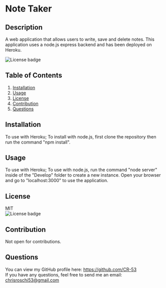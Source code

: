 # Note Taker

## Description
A web application that allows users to write, save and delete notes. This application uses a node.js express backend and has been deployed on Heroku.  


![License badge](https://img.shields.io/badge/license-MIT-green)


## Table of Contents
1. [Installation](#Installation)
2. [Usage](#Usage)
3. [License](#License)
4. [Contribution](#Contribution)
5. [Questions](#Questions)


## Installation
To use with Heroku;
To install with node.js, first clone the repository then run the command "npm install".


## Usage
To use with Heroku;
To use with node.js, run the command "node server" inside of the "Develop" folder to create a new instance. Open your browser and go to "localhost:3000" to use the application.


## License
MIT</br> 
![License badge](https://img.shields.io/badge/license-MIT-green) 


## Contribution
Not open for contributions.


## Questions
You can view my GitHub profile here: https://github.com/CR-53</br>
If you have any questions, feel free to send me an email: chrisroschi53@gmail.com
